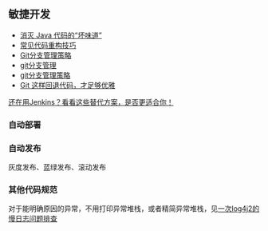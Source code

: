 ## 敏捷开发


* [消灭 Java 代码的“坏味道”](https://mp.weixin.qq.com/s/-YQsD6jJuxewFjQtyX16UA)
* [常见代码重构技巧](https://mp.weixin.qq.com/s/MuSOSquod9NSjgTEoJs0xw)
* [Git分支管理策略](http://www.ruanyifeng.com/blog/2012/07/git.html)
* [git分支管理](https://blog.csdn.net/ifwinds/article/details/81673315)
* [git分支管理策略](https://blog.csdn.net/bigestt/article/details/79471113)
* [Git 这样回退代码，才足够优雅](https://mp.weixin.qq.com/s/7ubv_h3G7dmuscIjwikdkw)

[还在用Jenkins？看看这些替代方案，是否更适合你！](https://mp.weixin.qq.com/s/rS2SJOUec06gJAjVwXQyzw)

### 自动部署

### 自动发布
灰度发布、蓝绿发布、滚动发布


### 其他代码规范

对于能明确原因的异常，不用打印异常堆栈，或者精简异常堆栈，见[一次log4j2的慢日志问题排查](https://ayonel.github.io/2020/03/09/log4j2-slow/)
